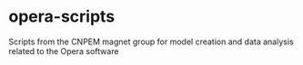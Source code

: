 # opera-scripts
Scripts from the CNPEM magnet group for model creation and data analysis related to the Opera software
